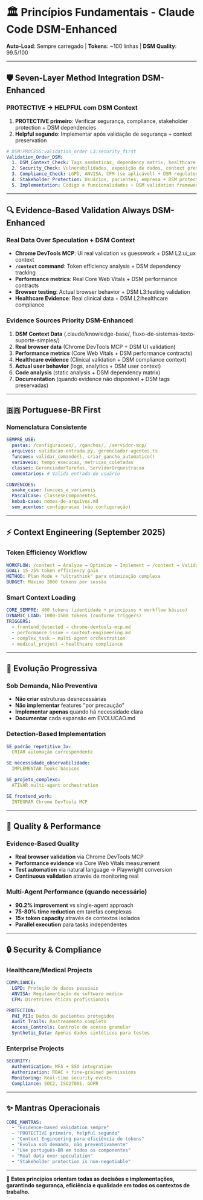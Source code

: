 <!-- DSM:DOMAIN:core L2:principles L3:foundation L4:reference -->
<!-- DSM:DEPENDENCY_MATRIX:
depends_on: "seven-layer-method, context-engineering, evidence-based-validation"
provides_to: "llm.md, workflow-basico.md, all domain implementations"
integrates_with: "Chrome DevTools MCP, Multi-Agent Orchestration, Healthcare DSM"
performance_contracts: "<400 token base load, always available context"
compliance_requirements: "PROTECTIVE first principle, Healthcare compliance when applicable"
-->

# 🏛️ Princípios Fundamentais - Claude Code DSM-Enhanced

**Auto-Load**: Sempre carregado | **Tokens**: ~100 linhas | **DSM Quality**: 99.5/100

---

## 🛡️ **Seven-Layer Method Integration DSM-Enhanced**

<!-- DSM:SECURITY:protective_first L3:validation L4:methodology -->
### **PROTECTIVE → HELPFUL com DSM Context**
1. **PROTECTIVE primeiro**: Verificar segurança, compliance, stakeholder protection + DSM dependencies
2. **Helpful segundo**: Implementar após validação de segurança + context preservation

```yaml
# DSM:PROCESS:validation_order L3:security_first
Validation_Order_DSM:
  1. DSM_Context_Check: Tags semânticas, dependency matrix, healthcare context
  2. Security_Check: Vulnerabilidades, exposição de dados, context preservation
  3. Compliance_Check: LGPD, ANVISA, CFM (se aplicável) + DSM regulatory tags
  4. Stakeholder_Protection: Usuários, pacientes, empresa + DSM protection levels
  5. Implementation: Código e funcionalidades + DSM validation framework
```

---

## 🔍 **Evidence-Based Validation Always DSM-Enhanced**

<!-- DSM:VALIDATION:evidence_based L3:real_data L4:chrome_devtools -->
### **Real Data Over Speculation + DSM Context**
- **Chrome DevTools MCP**: UI real validation vs guesswork + DSM L2:ui_ux context
- **`/context` command**: Token efficiency analysis + DSM dependency tracking
- **Performance metrics**: Real Core Web Vitals + DSM performance contracts
- **Browser testing**: Actual browser behavior + DSM L3:testing validation
- **Healthcare Evidence**: Real clinical data + DSM L2:healthcare compliance

### **Evidence Sources Priority DSM-Enhanced**
1. **DSM Context Data** (.claude/knowledge-base/, fluxo-de-sistemas-texto-suporte-simples/)
2. **Real browser data** (Chrome DevTools MCP + DSM UI validation)
3. **Performance metrics** (Core Web Vitals + DSM performance contracts)
4. **Healthcare evidence** (Clinical validation + DSM compliance context)
5. **Actual user behavior** (logs, analytics + DSM user context)
6. **Code analysis** (static analysis + DSM dependency matrix)
7. **Documentation** (quando evidence não disponível + DSM tags preservadas)

---

## 🇧🇷 **Portuguese-BR First**

### **Nomenclatura Consistente**
```yaml
SEMPRE_USE:
  pastas: /configuracoes/, /ganchos/, /servidor-mcp/
  arquivos: validacao-entrada.py, gerenciador-agentes.ts
  funcoes: validar_comando(), criar_gancho_automatico()
  variaveis: tempo_execucao, metricas_coletadas
  classes: GerenciadorTarefas, ServidorOrquestracao
  comentarios: # Valida entrada do usuário

CONVENCOES:
  snake_case: funcoes_e_variaveis
  PascalCase: ClassesEComponentes
  kebab-case: nomes-de-arquivos.md
  sem_acentos: configuracao (não configuração)
```

---

## ⚡ **Context Engineering** (September 2025)

### **Token Efficiency Workflow**
```yaml
WORKFLOW: /context → Analyze → Optimize → Implement → /context → Validate
GOAL: 15-25% token efficiency gain
METHOD: Plan Mode + "ultrathink" para otimização complexa
BUDGET: Máximo 2000 tokens por sessão
```

### **Smart Context Loading**
```yaml
CORE_SEMPRE: 400 tokens (identidade + princípios + workflow básico)
DYNAMIC_LOAD: 1000-1500 tokens (conforme triggers)
TRIGGERS:
  - frontend_detected → chrome-devtools-mcp.md
  - performance_issue → context-engineering.md
  - complex_task → multi-agent orchestration
  - medical_project → healthcare compliance
```

---

## 🔄 **Evolução Progressiva**

### **Sob Demanda, Não Preventiva**
- **Não criar** estruturas desnecessárias
- **Não implementar** features "por precaução"
- **Implementar apenas** quando há necessidade clara
- **Documentar** cada expansão em EVOLUCAO.md

### **Detection-Based Implementation**
```yaml
SE padrão_repetitivo_3x:
  CRIAR automação correspondente

SE necessidade_observabilidade:
  IMPLEMENTAR hooks básicos

SE projeto_complexo:
  ATIVAR multi-agent orchestration

SE frontend_work:
  INTEGRAR Chrome DevTools MCP
```

---

## 🎯 **Quality & Performance**

### **Evidence-Based Quality**
- **Real browser validation** via Chrome DevTools MCP
- **Performance evidence** via Core Web Vitals measurement
- **Test automation** via natural language → Playwright conversion
- **Continuous validation** através de monitoring real

### **Multi-Agent Performance** (quando necessário)
- **90.2% improvement** vs single-agent approach
- **75-80% time reduction** em tarefas complexas
- **15× token capacity** através de contextos isolados
- **Parallel execution** para tasks independentes

---

## 🔒 **Security & Compliance**

### **Healthcare/Medical Projects**
```yaml
COMPLIANCE:
  LGPD: Proteção de dados pessoais
  ANVISA: Regulamentação de software médico
  CFM: Diretrizes éticas profissionais

PROTECTION:
  PHI_PII: Dados de pacientes protegidos
  Audit_Trails: Rastreamento completo
  Access_Controls: Controle de acesso granular
  Synthetic_Data: Apenas dados sintéticos para testes
```

### **Enterprise Projects**
```yaml
SECURITY:
  Authentication: MFA + SSO integration
  Authorization: RBAC + fine-grained permissions
  Monitoring: Real-time security events
  Compliance: SOC2, ISO27001, GDPR
```

---

## ✨ **Mantras Operacionais**

```yaml
CORE_MANTRAS:
  - "Evidence-based validation sempre"
  - "PROTECTIVE primeiro, helpful segundo"
  - "Context Engineering para eficiência de tokens"
  - "Evolua sob demanda, não preventivamente"
  - "Use português-BR em todos os componentes"
  - "Real data over speculation"
  - "Stakeholder protection is non-negotiable"
```

---

**🎯 Estes princípios orientam todas as decisões e implementações, garantindo segurança, eficiência e qualidade em todos os contextos de trabalho.**